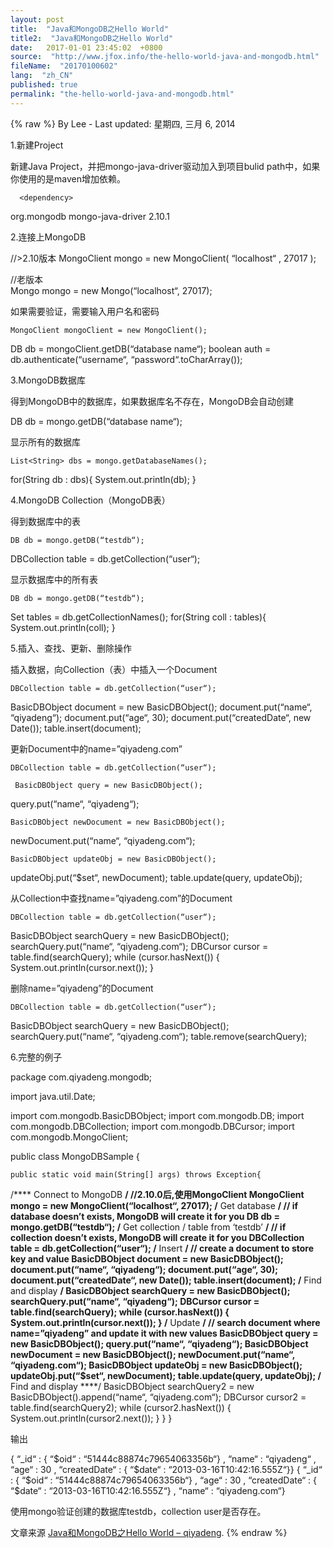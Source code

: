```yaml
---
layout: post
title:  "Java和MongoDB之Hello World"
title2:  "Java和MongoDB之Hello World"
date:   2017-01-01 23:45:02  +0800
source:  "http://www.jfox.info/the-hello-world-java-and-mongodb.html"
fileName:  "20170100602"
lang:  "zh_CN"
published: true
permalink: "the-hello-world-java-and-mongodb.html"
---
```

{% raw %}
By Lee - Last updated: 星期四, 三月 6, 2014

1.新建Project

新建Java Project，并把mongo-java-driver驱动加入到项目bulid path中，如果你使用的是maven增加依赖。

      <dependency>
<groupId>org.mongodb</groupId>
<artifactId>mongo-java-driver</artifactId>
<version>2.10.1</version>
</dependency>

2.连接上MongoDB

//>2.10版本
MongoClient mongo = new MongoClient( “localhost“ , 27017 );

//老版本  
Mongo mongo = new Mongo(“localhost“, 27017);

如果需要验证，需要输入用户名和密码

    MongoClient mongoClient = new MongoClient();
DB db = mongoClient.getDB(“database name“);
boolean auth = db.authenticate(“username“, “password“.toCharArray());

3.MongoDB数据库

得到MongoDB中的数据库，如果数据库名不存在，MongoDB会自动创建

DB db = mongo.getDB(“database name“);

显示所有的数据库

    List<String> dbs = mongo.getDatabaseNames();
for(String db : dbs){
System.out.println(db);
}

4.MongoDB Collection（MongoDB表）

得到数据库中的表

    DB db = mongo.getDB(“testdb“);
DBCollection table = db.getCollection(“user“);

显示数据库中的所有表

    DB db = mongo.getDB(“testdb“);
Set<String> tables = db.getCollectionNames();
for(String coll : tables){
System.out.println(coll);
}

5.插入、查找、更新、删除操作

插入数据，向Collection（表）中插入一个Document

    DBCollection table = db.getCollection(“user“);
BasicDBObject document = new BasicDBObject();
document.put(“name“, “qiyadeng“);
document.put(“age“, 30);
document.put(“createdDate“, new Date());
table.insert(document);

更新Document中的name=”qiyadeng.com”

    DBCollection table = db.getCollection(“user“);

     BasicDBObject query = new BasicDBObject();
query.put(“name“, “qiyadeng“);

    BasicDBObject newDocument = new BasicDBObject();
newDocument.put(“name“, “qiyadeng.com“);

    BasicDBObject updateObj = new BasicDBObject();
updateObj.put(“$set“, newDocument);
table.update(query, updateObj);

从Collection中查找name=”qiyadeng.com”的Document

    DBCollection table = db.getCollection(“user“);
BasicDBObject searchQuery = new BasicDBObject();
searchQuery.put(“name“, “qiyadeng.com“);
DBCursor cursor = table.find(searchQuery);
while (cursor.hasNext()) {
System.out.println(cursor.next());
}

删除name=”qiyadeng”的Document

    DBCollection table = db.getCollection(“user“);
BasicDBObject searchQuery = new BasicDBObject();
searchQuery.put(“name“, “qiyadeng.com“);
table.remove(searchQuery);

6.完整的例子

package com.qiyadeng.mongodb;

import java.util.Date;

import com.mongodb.BasicDBObject;
import com.mongodb.DB;
import com.mongodb.DBCollection;
import com.mongodb.DBCursor;
import com.mongodb.MongoClient;

public class MongoDBSample {

    public static void main(String[] args) throws Exception{
/**** Connect to MongoDB ****/
//2.10.0后,使用MongoClient
            MongoClient mongo = new MongoClient(“localhost“, 27017);
/**** Get database ****/
// if database doesn’t exists, MongoDB will create it for you
            DB db = mongo.getDB(“testdb“);
/**** Get collection / table from ‘testdb’ ****/
// if collection doesn’t exists, MongoDB will create it for you
            DBCollection table = db.getCollection(“user“);
/**** Insert ****/
// create a document to store key and value
            BasicDBObject document = new BasicDBObject();
document.put(“name“, “qiyadeng“);
document.put(“age“, 30);
document.put(“createdDate“, new Date());
table.insert(document);
/**** Find and display ****/
BasicDBObject searchQuery = new BasicDBObject();
searchQuery.put(“name“, “qiyadeng“);
DBCursor cursor = table.find(searchQuery);
while (cursor.hasNext()) {
System.out.println(cursor.next());
}
/**** Update ****/
// search document where name=”qiyadeng” and update it with new values
            BasicDBObject query = new BasicDBObject();
query.put(“name“, “qiyadeng“);
BasicDBObject newDocument = new BasicDBObject();
newDocument.put(“name“, “qiyadeng.com“);
BasicDBObject updateObj = new BasicDBObject();
updateObj.put(“$set“, newDocument);
table.update(query, updateObj);
/**** Find and display ****/
BasicDBObject searchQuery2 
= new BasicDBObject().append(“name“, “qiyadeng.com“);
DBCursor cursor2 = table.find(searchQuery2);
while (cursor2.hasNext()) {
System.out.println(cursor2.next());
}
}
}

输出

{ “_id“ : { “$oid“ : “51444c88874c79654063356b“} , “name“ : “qiyadeng“ , “age“ : 30 , “createdDate“ : { “$date“ : “2013-03-16T10:42:16.555Z“}}
{ “_id“ : { “$oid“ : “51444c88874c79654063356b“} , “age“ : 30 , “createdDate“ : { “$date“ : “2013-03-16T10:42:16.555Z“} , “name“ : “qiyadeng.com“}

使用mongo验证创建的数据库testdb，collection user是否存在。

文章来源 [Java和MongoDB之Hello World – qiyadeng](http://www.jfox.info/go.php?url=http://www.jfox.info/url.php?url=http%3A%2F%2Fwww.cnblogs.com%2Fqiyadeng%2Farchive%2F2013%2F03%2F19%2F2970131.html).
{% endraw %}